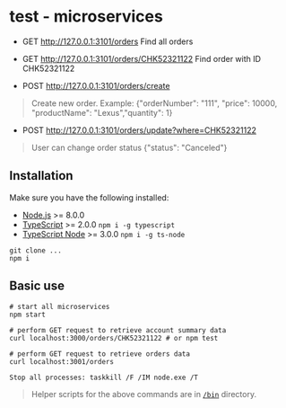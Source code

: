 # test - microservices

- GET http://127.0.0.1:3101/orders
Find all orders

- GET http://127.0.0.1:3101/orders/CHK52321122 Find order with ID CHK52321122

- POST http://127.0.0.1:3101/orders/create 
> Create new order. Example: {"orderNumber": "111", "price": 10000, "productName": "Lexus","quantity": 1}

- POST http://127.0.0.1:3101/orders/update?where=CHK52321122
> User can change order status {"status": "Canceled"}



## Installation

Make sure you have the following installed:

- [Node.js](https://nodejs.org/en/download/) >= 8.0.0
- [TypeScript](https://www.typescriptlang.org/index.html#download-links) >= 2.0.0 `npm i -g typescript`
- [TypeScript Node](https://github.com/TypeStrong/ts-node#installation) >= 3.0.0 `npm i -g ts-node`

```shell
git clone ...
npm i
```

## Basic use

```shell
# start all microservices
npm start

# perform GET request to retrieve account summary data
curl localhost:3000/orders/CHK52321122 # or npm test

# perform GET request to retrieve orders data
curl localhost:3001/orders

Stop all processes: taskkill /F /IM node.exe /T
```

> Helper scripts for the above commands are in [`/bin`](https://github.com/strongloop/loopback4-example-microservices/tree/master/bin)
directory.
